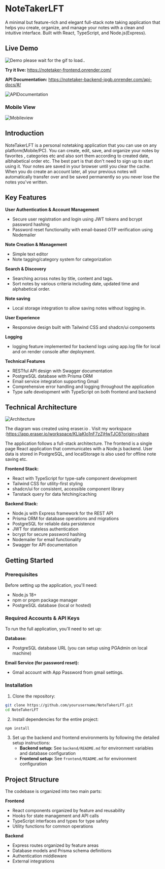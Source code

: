 # NoteTakerLFT

A minimal but feature-rich and elegant full-stack note taking application that helps you create, organize, and manage your notes with a clean and intuitive interface. Built with React, TypeScript, and Node.js(Express).

## Live Demo

![Demo](/frontend/public/Notedemo.gif)
please wait for the gif to load..

**Try it live:** https://notetaker-frontend.onrender.com/

**API Documentation:** https://notetaker-backend-jpgb.onrender.com/api-docs/#/

![APIDocumentation](/frontend/public/swagger.png)

### Mobile View
![Mobileview](/frontend/public/mobileview.png)


## Introduction

NoteTakerLFT is a personal notetaking application that you can use on any platform(Mobile/PC). You can create, edit, save, and organize your notes by favorites , categories etc and also sort them according to created date, albhabetical order etc.
The best part is that don't need to sign up to start using it. Your notes are saved in your browser until you clear the cache. When you do create an account later, all your previous notes will automatically transfer over and be saved permanently so you never lose the notes you've written.

## Key Features

**User Authentication & Account Management**
- Secure user registration and login using JWT tokens and bcrypt password hashing
- Password reset functionality with email-based OTP verification using Nodemailer

**Note Creation & Management**
- Simple text editor 
- Note tagging/category system for categorization

**Search & Discovery**
- Searching across notes by title, content and tags.
- Sort notes by various criteria including date, updated time and alphabetical order.

**Note saving**
- Local storage integration to allow saving notes without logging in.

**User Experience**
- Responsive design built with Tailwind CSS and shadcn/ui components

**Logging**
- logging feature implemented for backend logs using app.log file for local and on render console after deployment. 

**Technical Features**
- RESTful API design with Swagger documentation
- PostgreSQL database with Prisma ORM 
- Email service integration supporting Gmail
- Comprehensive error handling and logging throughout the application
- Type safe development with TypeScript on both frontend and backend

## Technical Architecture

![Architecture](/frontend/public/architecture.png)

The diagram was created using eraser.io . Visit my workspace :https://app.eraser.io/workspace/KLlaKIo1nF7zZjHwTJC6?origin=share 

The application follows a full-stack architecture. The frontend is a single page React application that communicates with a Node.js backend. User data is stored in PostgreSQL, and localStorage is also used for offline note saving etc.

**Frontend Stack:**
- React with TypeScript for type-safe component development
- Tailwind CSS for utility-first styling
- shadcn/ui for consistent, accessible component library
- Tanstack query for data fetching/caching

**Backend Stack:**
- Node.js with Express framework for the REST API
- Prisma ORM for database operations and migrations
- PostgreSQL for reliable data persistence
- JWT for stateless authentication
- bcrypt for secure password hashing
- Nodemailer for email functionality
- Swagger for API documentation

## Getting Started

### Prerequisites

Before setting up the application, you'll need:

- Node.js 18+
- npm or pnpm package manager
- PostgreSQL database (local or hosted)

### Required Accounts & API Keys

To run the full application, you'll need to set up:

**Database:**
- PostgreSQL database URL (you can setup using PGAdmin on local machine)

**Email Service (for password reset):**
- Gmail account with App Password from gmail settings.

### Installation

1. Clone the repository:
```bash
git clone https://github.com/yourusername/NoteTakerLFT.git
cd NoteTakerLFT
```

2. Install dependencies for the entire project:
```bash
npm install
```

3. Set up the backend and frontend environments by following the detailed setup instructions:
   - **Backend setup:** See `backend/README.md` for environment variables and database configuration
   - **Frontend setup:** See `frontend/README.md` for environment configuration

## Project Structure

The codebase is organized into two main parts:

**Frontend**
- React components organized by feature and reusability
- Hooks for state management and API calls
- TypeScript interfaces and types for type safety
- Utility functions for common operations

**Backend**
- Express routes organized by feature areas
- Database models and Prisma schema definitions
- Authentication middleware
- External integrations


